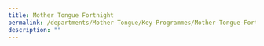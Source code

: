 ```yaml
---
title: Mother Tongue Fortnight
permalink: /departments/Mother-Tongue/Key-Programmes/Mother-Tongue-Fortnight/
description: ""
---
```


